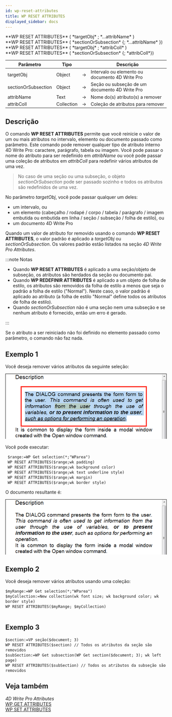 ```yaml
---
id: wp-reset-attributes
title: WP RESET ATTRIBUTES
displayed_sidebar: docs
---
```


<!--REF #_command_.WP RESET ATTRIBUTES.Syntax-->**WP RESET ATTRIBUTES** ( *targetObj* ; *...attribName* )<br/>**WP RESET ATTRIBUTES** ( *sectionOrSubsection* {; *...attribName* })<br/>**WP RESET ATTRIBUTES** ( *targetObj* ; *attribColl* )<br/> **WP RESET ATTRIBUTES** ( *sectionOrSubsection* {; *attribColl*})<!-- END REF-->

<!--REF #_command_.WP RESET ATTRIBUTES.Params-->

| Parâmetro           | Tipo       |                             | Descrição                                                              |
| ------------------- | ---------- | --------------------------- | ---------------------------------------------------------------------- |
| targetObj           | Object     | &#8594; | Intervalo ou elemento ou documento 4D Write Pro                        |
| sectionOrSubsection | Object     | &#8594; | Seção ou subseção de um documento 4D Write Pro                         |
| attribName          | Text       | &#8594; | Nome do(s) atributo(s) a remover |
| attribColl          | Collection | &#8594; | Coleção de atributos para remover                                      |

<!-- END REF-->

## Descrição

O comando **WP RESET ATTRIBUTES**<!--REF #_command_.WP RESET ATTRIBUTES.Summary--> permite que você reinicie o valor de um ou mais atributos no intervalo, elemento ou documento passado como parâmetro.<!-- END REF--> Este comando pode remover qualquer tipo de atributo interno 4D Write Pro: caractere, parágrafo, tabela ou imagem. Você pode passar o nome do atributo para ser redefinido em *attribName* ou você pode passar uma coleção de atributos em *attribColl* para redefinir vários atributos de uma vez.

> No caso de uma seção ou uma subseção, o objeto *sectionOrSubsection* pode ser passado sozinho e todos os atributos são redefinidos de uma vez.

No parâmetro *targetObj*, você pode passar qualquer um deles:

- um intervalo, ou
- um elemento (cabeçalho / rodapé / corpo / tabela / parágrafo / imagem embutida ou embutida em linha / seção / subseção / folha de estilo), ou
- um documento 4D Write Pro

Quando um valor de atributo for removido usando o comando **WP RESET ATTRIBUTES**, o valor padrão é aplicado a *targetObj* ou *sectionOrSubsection*. Os valores padrão estão listados na seção *4D Write Pro Attributes*.

:::note Notas

- Quando **WP RESET ATTRIBUTES** é aplicado a uma seção/objeto de subseção, os atributos são herdados da seção ou documento pai.
- Quando **WP REDEFINIR ATTRIBUTES** é aplicado a um objeto de folha de estilo, os atributos são removidos da folha de estilo a menos que seja o padrão a folha de estilo ("Normal"). Neste caso, o valor padrão é aplicado ao atributo (a folha de estilo "Normal" define todos os atributos de folha de estilo).
- Quando *sectionOrSubsection* não é uma seção nem uma subseção e se nenhum atributo é fornecido, então um erro é gerado.

:::

Se o atributo a ser reiniciado não foi definido no elemento passado como parâmetro, o comando não faz nada.

## Exemplo 1

Você deseja remover vários atributos da seguinte seleção:

![](../../assets/en/WritePro/commands/pict2643861.en.png)

Você pode executar:

```4d
 $range:=WP Get selection(*;"WParea")
 WP RESET ATTRIBUTES($range;wk padding)
 WP RESET ATTRIBUTES($range;wk background color)
 WP RESET ATTRIBUTES($range;wk text underline style)
 WP RESET ATTRIBUTES($range;wk margin)
 WP RESET ATTRIBUTES($range;wk border style)
```

O documento resultante é:

![](../../assets/en/WritePro/commands/pict2643863.en.png)

## Exemplo 2

Você deseja remover vários atributos usando uma coleção:

```4d
$myRange:=WP Get selection(*;"WParea")
$myCollection:=New collection(wk font size; wk background color; wk border style)
WP RESET ATTRIBUTES($myRange; $myCollection)
 
```

## Exemplo 3

```4d
$section:=VP seção($document; 3)
WP RESET ATTRIBUTES($section) // Todos os atributos da seção são removidos
$subSection:=WP Get subsection(WP Get section($document; 3); wk left page)
WP RESET ATTRIBUTES($subSection) // Todos os atributos da subseção são removidos
```

## Veja também

*4D Write Pro Attributes*\
[WP GET ATTRIBUTES](wp-get-attributes.md)\
[WP SET ATTRIBUTES](wp-set-attributes.md)
